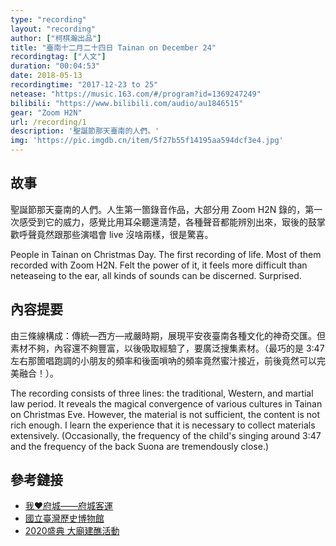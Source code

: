 ```yaml
---
type: "recording"
layout: "recording"
author: ["柯棋瀚出品"]
title: "臺南十二月二十四日 Tainan on December 24"
recordingtag: ["人文"]
duration: "00:04:53"
date: 2018-05-13
recordingtime: "2017-12-23 to 25"
netease: "https://music.163.com/#/program?id=1369247249"
bilibili: "https://www.bilibili.com/audio/au1846515"
gear: "Zoom H2N"
url: /recording/1
description: '聖誕節那天臺南的人們。'
img: 'https://pic.imgdb.cn/item/5f27b55f14195aa594dcf3e4.jpg'
---
```


## 故事

聖誕節那天臺南的人們。人生第一箇錄音作品，大部分用 Zoom H2N 錄的，第一次感受到它的威力，感覺比用耳朵聽還淸楚，各種聲音都能辨別出來，㝡後的鼓掌歡呼聲竟然跟那些演唱會 live 沒啥兩樣，很是驚喜。

People in Tainan on Christmas Day. The first recording of life. Most of them recorded with Zoom H2N. Felt the power of it, it feels more difficult than neteaseing to the ear, all kinds of sounds can be discerned. Surprised.

## 內容提要

由三條線構成：傳統—西方—戒嚴時期，展現平安夜臺南各種文化的神奇交匯。但素材不夠，內容還不夠豐富，以後吸取經驗了，要廣泛搜集素材。（最巧的是 3:47 左右那箇唱跑調的小朋友的頻率和後面嗩吶的頻率竟然蜜汁接近，前後竟然可以完美融合！）。

The recording consists of three lines: the traditional, Western, and martial law period. It reveals the magical convergence of various cultures in Tainan on Christmas Eve. However, the material is not sufficient, the content is not rich enough. I learn the experience that it is necessary to collect materials extensively. (Occasionally, the frequency of the child's singing around 3:47 and the frequency of the back Suona are tremendously close.)

## 參考鏈接

- [我❤府城——府城客運](/blog/2017/12/26/tdnj.html)
- [國立臺灣歷史博物館](www.nmth.gov.tw)
- [2020盛典 大廟建醮活動](https://www.facebook.com/482166145318200/posts/766820276852784/)

